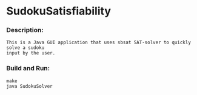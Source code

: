 # SudokuSatisfiability

### Description:
    This is a Java GUI application that uses sbsat SAT-solver to quickly solve a sudoku
    input by the user.

### Build and Run:
    make
    java SudokuSolver
